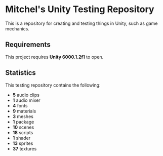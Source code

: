 # Mitchel's Unity Testing Repository
This is a repository for creating and testing things in Unity, such as game mechanics.
## Requirements
This project requires **Unity 6000.1.2f1** to open.
## Statistics
This testing repository contains the following:
<br>
<ul>
  <li><strong>5</strong> audio clips</li>
  <li><strong>1</strong> audio mixer</li>
  <li><strong>4</strong> fonts</li>
  <li><strong>9</strong> materials</li>
  <li><strong>3</strong> meshes</li>
  <li><strong>1</strong> package</li>
  <li><strong>10</strong> scenes</li>
  <li><strong>18</strong> scripts</li>
  <li><strong>1</strong> shader</li>
  <li><strong>13</strong> sprites</li>
  <li><strong>37</strong> textures</li>
</ul>
